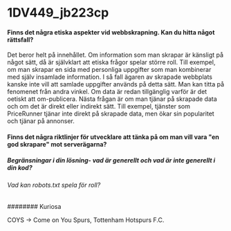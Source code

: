 # 1DV449_jb223cp

#### Finns det några etiska aspekter vid webbskrapning. Kan du hitta något rättsfall?

Det beror helt på innehållet. Om information som man skrapar är känsligt på något sätt, då är självklart att etiska frågor spelar större roll. Till exempel, om man skrapar en sida med personliga uppgifter som man kombinerar med själv insamlade information. I så fall ägaren av skrapade  webbplats kanske inte vill att samlade uppgifter används på detta sätt.
Man kan titta på fenomenet från andra vinkel. Om data är redan tillgänglig varför är det  oetiskt att om-publicera. Nästa frågan är om man tjänar på skrapade data och om det är direkt eller indirekt sätt.
Till exempel, tjänster som PriceRunner tjänar inte direkt på skrapade data, men ökar sin popularitet och tjänar på annonser.

#### Finns det några riktlinjer för utvecklare att tänka på om man vill vara "en god skrapare" mot serverägarna?





##### Begränsningar i din lösning- vad är generellt och vad är inte generellt i din kod?



###### Vad kan robots.txt spela för roll?


######## Kuriosa

COYS -> Come on You Spurs, Tottenham Hotspurs F.C.








